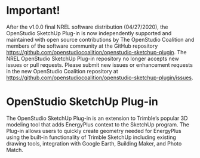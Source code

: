 Important!
==========

After the v1.0.0 final NREL software distribution (04/27/2020), the OpenStudio SketchUp Plug-in is now independently supported and maintained with open source contributions by The OpenStudio Coalition and members of the software community at the GitHub repository https://github.com/openstudiocoalition/openstudio-sketchup-plugin. The NREL OpenStudio SketchUp Plug-in repository no longer accepts new issues or pull requests. Please submit new issues or enhancement requests in the new OpenStudio Coalition repository at https://github.com/openstudiocoalition/openstudio-sketchup-plugin/issues.

OpenStudio SketchUp Plug-in
==========

The OpenStudio SketchUp Plug-in is an extension to Trimble’s popular 3D modeling tool that adds EnergyPlus context to the SketchUp program.  The Plug-in allows users to quickly create geometry needed for EnergyPlus using the built-in functionality of Trimble SketchUp including existing drawing tools, integration with Google Earth, Building Maker, and Photo Match. 
